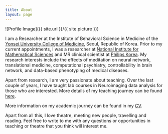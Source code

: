 ```yaml
---
title: About
layout: page
---
```

![Profile Image]({{ site.url }}/{{ site.picture }})

I am a Researcher at the Institute of Behavioral Science in Medicine of the [Yonsei University College of Medicine](http://www.yuhs.or.kr), Seoul, Republic of Korea. Prior to my current appointments, I was a researcher at [National Institute for Mathematical Sciences](http://www.nims.re.kr) and MR clinical scientist at [Philips Korea](https://www.philips.co.kr/). My research interests include the effects of meditation on neural network, translational medicine, computational psychiatry, controllability in brain network, and data-based phenotyping of medical diseases. 

Apart from research, I am very passionate about teaching. Over the last couple of years, I have taught lab courses in Neuroimaging data analysis for those who are interested. More details of my teaching journey can be found [here](https://github.com/skyeong/Lectures_on_Neuroimaging).

More information on my academic journey can be found in my [CV](https://drive.google.com/file/d/0B-DFPpgutmKSTzlaM0U3VVZTQW8/edit?usp=sharing).

Apart from all this, I love theatre, meeting new people, travelling and reading. Feel free to write to me with any questions or opportunities in teaching or theatre that you think will interest me. 

